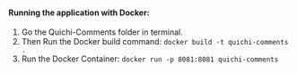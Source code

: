 #### Running the application with Docker:
1. Go the Quichi-Comments folder in terminal.
2. Then Run the Docker build command:
`docker build -t quichi-comments .`
3. Run the Docker Container:
`docker run -p 8081:8081 quichi-comments`
